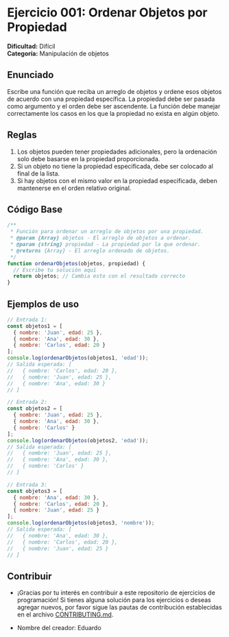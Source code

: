 # Ejercicio 001: Ordenar Objetos por Propiedad

**Dificultad:** Difícil  
**Categoría:** Manipulación de objetos

## Enunciado

Escribe una función que reciba un arreglo de objetos y ordene esos objetos de acuerdo con una propiedad específica. La propiedad debe ser pasada como argumento y el orden debe ser ascendente. La función debe manejar correctamente los casos en los que la propiedad no exista en algún objeto.

## Reglas
1. Los objetos pueden tener propiedades adicionales, pero la ordenación solo debe basarse en la propiedad proporcionada.
2. Si un objeto no tiene la propiedad especificada, debe ser colocado al final de la lista.
3. Si hay objetos con el mismo valor en la propiedad especificada, deben mantenerse en el orden relativo original.

## Código Base

```javascript
/**
 * Función para ordenar un arreglo de objetos por una propiedad.
 * @param {Array} objetos - El arreglo de objetos a ordenar.
 * @param {string} propiedad - La propiedad por la que ordenar.
 * @returns {Array} - El arreglo ordenado de objetos.
 */
function ordenarObjetos(objetos, propiedad) {
  // Escribe tu solución aquí
  return objetos; // Cambia esto con el resultado correcto
}
```

## Ejemplos de uso

```javascript
// Entrada 1:
const objetos1 = [
  { nombre: 'Juan', edad: 25 },
  { nombre: 'Ana', edad: 30 },
  { nombre: 'Carlos', edad: 20 }
];
console.log(ordenarObjetos(objetos1, 'edad'));
// Salida esperada: [
//   { nombre: 'Carlos', edad: 20 },
//   { nombre: 'Juan', edad: 25 },
//   { nombre: 'Ana', edad: 30 }
// ]

// Entrada 2:
const objetos2 = [
  { nombre: 'Juan', edad: 25 },
  { nombre: 'Ana', edad: 30 },
  { nombre: 'Carlos' }
];
console.log(ordenarObjetos(objetos2, 'edad'));
// Salida esperada: [
//   { nombre: 'Juan', edad: 25 },
//   { nombre: 'Ana', edad: 30 },
//   { nombre: 'Carlos' }
// ]

// Entrada 3:
const objetos3 = [
  { nombre: 'Ana', edad: 30 },
  { nombre: 'Carlos', edad: 20 },
  { nombre: 'Juan', edad: 25 }
];
console.log(ordenarObjetos(objetos3, 'nombre'));
// Salida esperada: [
//   { nombre: 'Ana', edad: 30 },
//   { nombre: 'Carlos', edad: 20 },
//   { nombre: 'Juan', edad: 25 }
// ]
```

## Contribuir

- ¡Gracias por tu interés en contribuir a este 
repositorio de ejercicios de programación! Si 
tienes alguna solución para los ejercicios o 
deseas agregar nuevos, por favor sigue las pautas 
de contribución establecidas en el archivo 
[CONTRIBUTING.md](../../CONTRIBUTING.md).

- Nombre del creador: Eduardo